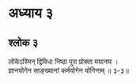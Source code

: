 # अध्याय ३

## श्लोक ३

लोकेऽस्मिन् द्विविधा निष्ठा पुरा प्रोक्ता मयानघ ।<br>ज्ञानयोगेन साङ्ख्यानां कर्मयोगेन योगिनाम् ॥ ३-३॥<br><br>

